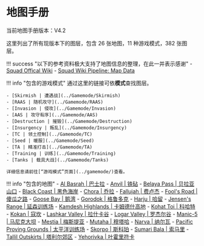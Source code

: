 # 地图手册

当前地图手册版本：V4.2

这里列出了所有现版本下的图层，包含 26 张地图，11 种游戏模式，382 张图层。

!!! success "以下的参考资料极大支持了地图信息的整理，在此一并表示感谢"
    - [Squad Offical Wiki](https://squad.fandom.com/wiki/Squad_Wiki)
    - [Squad Wiki Pipeline: Map Data](https://github.com/Squad-Wiki-Editorial/squad-wiki-pipeline-map-data)

!!! info "包含的游戏模式"
    通过这里的链接可依**模式**查找图层。

    - [Skirmish | 遭遇战](../Gamemode/Skirmish)
    - [RAAS | 随机攻守](../Gamemode/RAAS)
    - [Invasion | 侵攻](../Gamemode/Invasion)
    - [AAS | 攻守有序](../Gamemode/AAS)
    - [Destruction | 摧毁](../Gamemode/Destruction)
    - [Insurgency | 叛乱](../Gamemode/Insurgency)
    - [TC | 领土控制](../Gamemode/TC)
    - [Seed | 暖服](../Gamemode/Seed)
    - [TA | 精准打击](../Gamemode/TA)
    - [Training | 训练](../Gamemode/Training)
    - [Tanks | 载具大战](../Gamemode/Tanks)
    
    详细信息请前往[“游戏模式”页面](../gamemode/)查看。

!!! info "包含的地图"
    - [Al Basrah | 巴士拉](./Al_Basrah)
    - [Anvil | 铁砧](./Anvil)
    - [Belaya Pass | 贝拉亚山口](./Belaya_Pass)
    - [Black Coast | 黑色海岸](./Black_Coast)
    - [Chora | 乔拉](./Chora)
    - [Fallujah | 费卢杰](./Fallujah)
    - [Fool's Road | 傻瓜之路](./Fools_Road)
    - [Goose Bay | 鹅湾](./Goose_Bay)
    - [Gorodok | 格鲁多克](./Gorodok)
    - [Harju | 哈留](./Harju)
    - [Jensen's Range | 延森训练场](./Jensens_Range)
    - [Kamdesh Highlands | 卡姆德什高地](./Kamdesh_Highlands)
    - [Kohat Toi | 科哈特](./Kohat_Toi)
    - [Kokan | 寇坎](./Kokan)
    - [Lashkar Valley | 拉什卡谷](./Lashkar_Valley)
    - [Logar Valley | 罗杰尔谷](./Logar_Valley)
    - [Manic-5 | 马尼克大坝](./Manic-5)
    - [Mestia | 梅斯提亚](./Mestia)
    - [Mutaha | 穆塔哈](./Mutaha)
    - [Narva | 纳尔瓦](./Narva)
    - [Pacific Proving Grounds | 太平洋训练场](./Pacific_Proving_Grounds)
    - [Skorpo | 斯科珀](./Skorpo)
    - [Sumari Bala | 索马里](./Sumari_Bala)
    - [Tallil Outskirts | 塔利尔郊区](./Tallil_Outskirts)
    - [Yehorivka | 叶霍里符卡](./Yehorivka)
